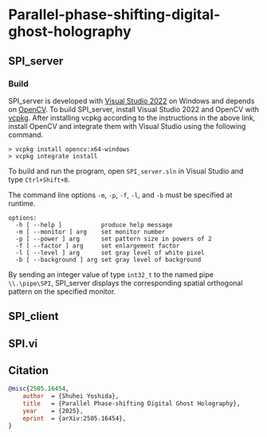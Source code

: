 # Parallel-phase-shifting-digital-ghost-holography

## SPI_server

### Build
SPI_server is developed with [Visual Studio 2022](https://visualstudio.microsoft.com/free-developer-offers/) on Windows and depends on [OpenCV](https://opencv.org/). To build SPI_server, install Visual Studio 2022 and OpenCV with [vcpkg](https://github.com/microsoft/vcpkg). After installing vcpkg according to the instructions in the above link, install OpenCV and integrate them with Visual Studio using the following command.

```console
> vcpkg install opencv:x64-windows
> vcpkg integrate install
```

To build and run the program, open `SPI_server.sln` in Visual Studio and type `Ctrl+Shift+B`.

The command line options `-m`, `-p`, `-f`, `-l`, and `-b` must be specified at runtime.
```console
options:
  -h [ --help ]           produce help message
  -m [ --monitor ] arg    set monitor number
  -p [ --power ] arg      set pattern size in powers of 2
  -f [ --factor ] arg     set enlargement factor
  -l [ --level ] arg      set gray level of white pixel
  -b [ --background ] arg set gray level of background
```

By sending an integer value of type `int32_t` to the named pipe `\\.\pipe\SPI`, SPI_server displays the corresponding spatial orthogonal pattern on the specified monitor.

## SPI_client

## SPI.vi

## Citation
```BibTeX
@misc{2505.16454,
	author	= {Shuhei Yoshida},
	title	= {Parallel Phase-shifting Digital Ghost Holography},
	year	= {2025},
	eprint	= {arXiv:2505.16454},
}
```
